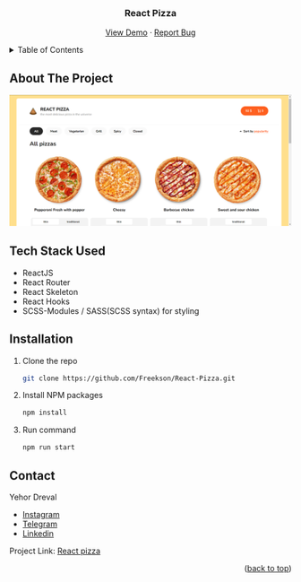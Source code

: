 <div id="top"></div>

<!-- PROJECT LOGO -->
<br />
<div align="center">

<h3 align="center">React Pizza</h3>

  <p align="center">
    <a href="https://freekson.github.io/React-Pizza/">View Demo</a>
    ·
    <a href="https://github.com/Freekson/React-Pizza/issues">Report Bug</a>

  </p>
</div>

<!-- TABLE OF CONTENTS -->
<details>
  <summary>Table of Contents</summary>
  <ol>
    <li>
      <a href="#about-the-project">About The Project</a>
    </li>   
    <li><a href="#license">Tech Stack Used</a></li>
    <li><a href="#installation">Installation</a></li>
    <li><a href="#contact">Contact</a></li>
  </ol>
</details>

<!-- ABOUT THE PROJECT -->

## About The Project

![project screen](src/assets/img/chrome_NGl2ItWjdZ.png)

## Tech Stack Used

-   ReactJS
-   React Router
-   React Skeleton
-   React Hooks
-   SCSS-Modules / SASS(SCSS syntax) for styling
<!-- GETTING STARTED -->

## Installation

1. Clone the repo
    ```sh
    git clone https://github.com/Freekson/React-Pizza.git
    ```
2. Install NPM packages
    ```sh
    npm install
    ```
3. Run command
    ```sh
    npm run start
    ```

<!-- CONTACT -->

## Contact

Yehor Dreval

-   [Instagram](https://www.instagram.com/freeksons)
-   [Telegram](https://t.me/freekson)
-   [Linkedin](https://www.linkedin.com/in/yehor-dreval-1634b4207/)

Project Link: [React pizza](https://github.com/Freekson/React-Pizza)

<p align="right">(<a href="#top">back to top</a>)</p>
